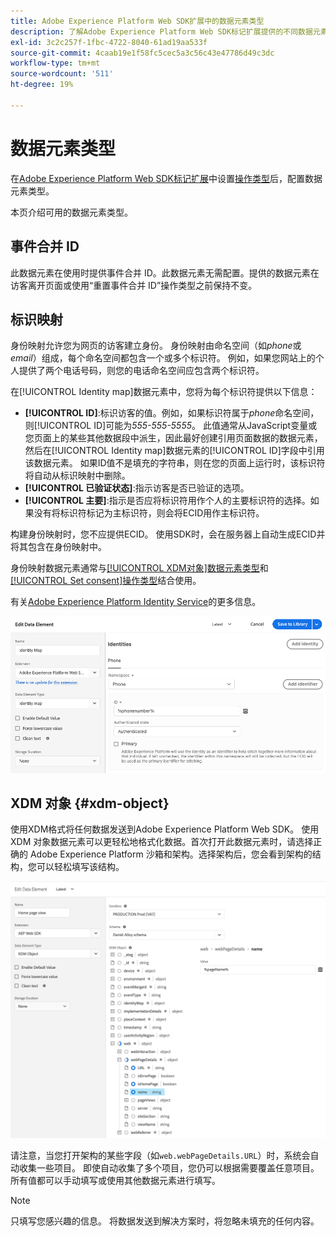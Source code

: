 ```yaml
---
title: Adobe Experience Platform Web SDK扩展中的数据元素类型
description: 了解Adobe Experience Platform Web SDK标记扩展提供的不同数据元素类型。
exl-id: 3c2c257f-1fbc-4722-8040-61ad19aa533f
source-git-commit: 4caab19e1f58fc5cec5a3c56c43e47786d49c3dc
workflow-type: tm+mt
source-wordcount: '511'
ht-degree: 19%

---
```


# 数据元素类型

在[Adobe Experience Platform Web SDK标记扩展](web-sdk-extension-configuration.md)中设置[操作类型](action-types.md)后，配置数据元素类型。

本页介绍可用的数据元素类型。


## 事件合并 ID

此数据元素在使用时提供事件合并 ID。此数据元素无需配置。提供的数据元素在访客离开页面或使用“重置事件合并 ID”操作类型之前保持不变。

## 标识映射

身份映射允许您为网页的访客建立身份。 身份映射由命名空间（如&#x200B;_phone_&#x200B;或&#x200B;_email_）组成，每个命名空间都包含一个或多个标识符。 例如，如果您网站上的个人提供了两个电话号码，则您的电话命名空间应包含两个标识符。

在[!UICONTROL Identity map]数据元素中，您将为每个标识符提供以下信息：

* **[!UICONTROL ID]**:标识访客的值。例如，如果标识符属于&#x200B;_phone_&#x200B;命名空间，则[!UICONTROL ID]可能为&#x200B;_555-555-5555_。 此值通常从JavaScript变量或您页面上的某些其他数据段中派生，因此最好创建引用页面数据的数据元素，然后在[!UICONTROL Identity map]数据元素的[!UICONTROL ID]字段中引用该数据元素。 如果ID值不是填充的字符串，则在您的页面上运行时，该标识符将自动从标识映射中删除。
* **[!UICONTROL 已验证状态]**:指示访客是否已验证的选项。
* **[!UICONTROL 主要]**:指示是否应将标识符用作个人的主要标识符的选择。如果没有将标识符标记为主标识符，则会将ECID用作主标识符。

构建身份映射时，您不应提供ECID。 使用SDK时，会在服务器上自动生成ECID并将其包含在身份映射中。

身份映射数据元素通常与[[!UICONTROL XDM对象]数据元素类型](#xdm-object)和[[!UICONTROL Set consent]操作类型](action-types.md#set-consent)结合使用。

有关[Adobe Experience Platform Identity Service](https://experienceleague.adobe.com/docs/experience-platform/sources/home.html?lang=zh-Hans)的更多信息。

![](./assets/identity-map-data-element.png)

## XDM 对象 {#xdm-object}

使用XDM格式将任何数据发送到Adobe Experience Platform Web SDK。 使用 XDM 对象数据元素可以更轻松地格式化数据。首次打开此数据元素时，请选择正确的 Adobe Experience Platform 沙箱和架构。选择架构后，您会看到架构的结构，您可以轻松填写该结构。

![](./assets/XDM-object.png)

请注意，当您打开架构的某些字段（如`web.webPageDetails.URL`）时，系统会自动收集一些项目。 即使自动收集了多个项目，您仍可以根据需要覆盖任意项目。 所有值都可以手动填写或使用其他数据元素进行填写。

>[!NOTE]
>
>只填写您感兴趣的信息。 将数据发送到解决方案时，将忽略未填充的任何内容。
